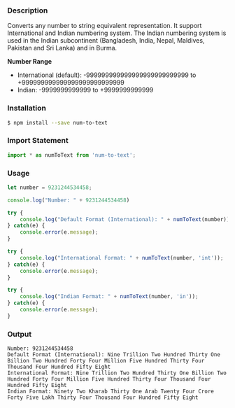 ### Description
Converts any number to string equivalent representation. It support International and Indian numbering system. The Indian numbering system is used in the Indian subcontinent (Bangladesh, India, Nepal, Maldives, Pakistan and Sri Lanka) and in Burma. 

**Number Range**
 * International (default): -999999999999999999999999999 to +999999999999999999999999999 
 * Indian: -9999999999999 to +9999999999999

### Installation
```sh
$ npm install --save num-to-text
```

### Import Statement
```js
import * as numToText from 'num-to-text';
```

### Usage
```js
let number = 9231244534458;

console.log("Number: " + 9231244534458)

try {
    console.log("Default Format (International): " + numToText(number));
} catch(e) {
    console.error(e.message);
}

try {
    console.log("International Format: " + numToText(number, 'int'));
} catch(e) {
    console.error(e.message);
}

try {
    console.log("Indian Format: " + numToText(number, 'in'));
} catch(e) {
    console.error(e.message);
}
```

### Output
```
Number: 9231244534458
Default Format (International): Nine Trillion Two Hundred Thirty One Billion Two Hundred Forty Four Million Five Hundred Thirty Four Thousand Four Hundred Fifty Eight
International Format: Nine Trillion Two Hundred Thirty One Billion Two Hundred Forty Four Million Five Hundred Thirty Four Thousand Four Hundred Fifty Eight
Indian Format: Ninety Two Kharab Thirty One Arab Twenty Four Crore Forty Five Lakh Thirty Four Thousand Four Hundred Fifty Eight
```
